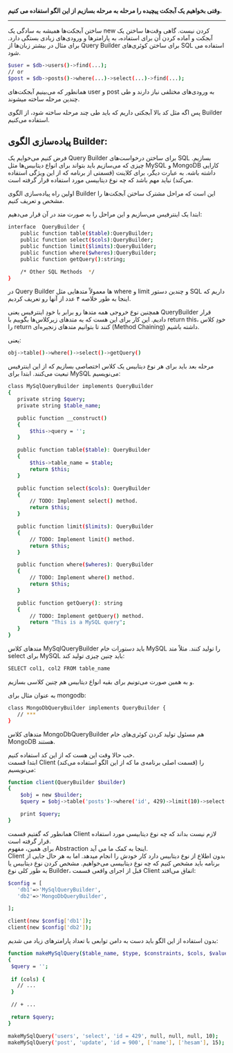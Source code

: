 **وقتی بخواهیم یک آبجکت پیچیده را مرحله به مرحله بسازیم از این الگو استفاده می کنیم.**

---
 ساختن آبجکت‌ها همیشه به سادگی یک new کردن نیست. گاهی وقت‌ها ساختن یک آبجکت و آماده کردن آن برای استفاده، به پارامترها و ورودی‌های زیادی بستگی دارد. برای مثال در بیشتر زبان‌ها از Query Builder برای ساختن کوئری‌های SQL استفاده می شود.

 ```sh
$user = $db->users()->find(...);
// or
$post = $db->posts()->where(...)->select(...)->find(...);
 ```

 همانطور که می‌بینیم آبجکت‌های user و post به ورودی‌های مختلفی نیاز دارند و طی چندین مرحله ساخته میشوند.

پس اگه مثل کد بالا آبجکتی داریم که باید طی چند مرحله ساخته شود، از الگوی Builder استفاده می‌کنیم.‍

## پیاده‌سازی الگوی Builder:
فرض کنیم می‌خوایم یک Query Builder برای ساختن درخواست‌های SQL بسازیم. چیزی که می‌سازیم باید بتواند برای انواع دیتابیس‌ها مثل MySQL و MongoDB کارایی داشته باشه. به عبارت دیگر، برای کلاینت (قسمتی از برنامه که از این ویژگی استفاده می‌کند) نباید مهم باشد که چه نوع دیتابیسی مورد استفاده قرار گرفته است.

اولین راه پیاده‌سازی الگوی Builder این است که مراحل مشترک ساختن آبجکت‌ها را مشخص و تعریف کنیم.

ابتدا یک اینترفیس می‌سازیم و این مراحل را به صورت متد در آن قرار می‌دهیم:

```sh
interface  QueryBuilder {
    public function table($table):QueryBuilder;
    public function select($cols):QueryBuilder;
    public function limit($limits):QueryBuilder;
    public function where($wheres):QueryBuilder;
    public function getQuery():string;

    /* Other SQL Methods  */
}
```

در Query Builder ها معمولاً متدهایی مثل where و limit و چندین دستور SQL داریم که اینجا به طور خلاصه ۴ عدد از آنها رو تعریف کردیم.

همچنین نوع خروجی همه متدها رو برابر با خودِ اینترفیس یعنی QueryBuilder قرار دادیم. این کار برای این هست که به متدهای زیرکلاس‌ها بگوییم با return this، خودِ کلاس را return کنند تا بتوانیم متدهای زنجیره‌ای (Method Chaining) داشته باشیم.

 یعنی:

 ```sh
obj->table()->where()->select()->getQuery()
 ```

 مرحله بعد باید برای هر نوع دیتابیس یک کلاس اختصاصی بسازیم که از این اینترفیس تبعیت می‌کنند. ابتدا برای MySQL می‌نویسیم:

 ```sh
class MySqlQueryBuilder implements QueryBuilder
{
    private string $query;
    private string $table_name;

    public function __construct()
    {
        $this->query = '';
    }

    public function table($table): QueryBuilder
    {
        $this->table_name = $table;
        return $this;
    }

    public function select($cols): QueryBuilder
    {
        // TODO: Implement select() method.
        return $this;
    }

    public function limit($limits): QueryBuilder
    {
        // TODO: Implement limit() method.
        return $this;
    }

    public function where($wheres): QueryBuilder
    {
        // TODO: Implement where() method.
        return $this;
    }

    public function getQuery(): string
    {
        // TODO: Implement getQuery() method.
        return "This is a MySQL query";
    }
}
 ```

 متدهای کلاس MySqlQueryBuilder باید دستورات خام MySQL را تولید کنند. مثلاً متد select برای MySQL باید چنین چیزی تولید کند:

 ```sh
SELECT col1, col2 FROM table_name
 ```

 و به همین صورت می‌تونیم برای بقیه انواع دیتابیس هم چنین کلاسی بسازیم.


 به عنوان مثال برای mongodb:

 ```sh
class MongoDbQueryBuilder implements QueryBuilder {
    // ***
}
 ```

 متدهای کلاس MongoDbQueryBuilder هم مسئول تولید کردن کوئری‌های خام MongoDB هستند.

 خب حالا وقت این هست که از این کد استفاده کنیم.<br>ابتدا قسمت Client (قسمت اصلی برنامه‌ی ما که از این الگو استفاده می‌کند) را می‌نویسیم:

```sh
function client(QueryBuilder $builder)
{
    $obj = new $builder;
    $query = $obj->table('posts')->where('id', 429)->limit(10)->select(['id', 'title'])->getQuery();

    print $query;
}
```

همانطور که گفتیم قسمت Client لازم نیست بداند که چه نوع دیتابیسی مورد استفاده قرار گرفته است.<br>
 برای همین، مفهوم Abstraction اینجا به کمک ما می آید.<br>
 Client بدون اطلاع از نوع دیتابیس دارد کار خودش را انجام میدهد. اما به هر حال جایی از برنامه باید مشخص کنیم که چه نوع دیتابیسی می‌خواهیم. مشخص کردن نوع دیتابیس یا به طور کلی نوع Builder، قبل از اجرای واقعی قسمت Client اتفاق می‌افتد:

 ```sh
 $config = [
    'db1'=>'MySqlQueryBuilder',
    'db2'=>'MongoDbQueryBuilder',

];

client(new $config['db1']);
client(new $config['db2']);
 ```

 بدون استفاده از این الگو باید دست به دامن توابعی با تعداد پارامترهای زیاد می شدیم:

 ```sh
function makeMySqlQuery($table_name, $type, $constraints, $cols, $values, $limit = null, $offset = 0)
{
  $query = '';
  
  if (cols) {
    // ...  
  }

  // + ...

  return $query;
}

makeMySqlQuery('users', 'select', 'id = 429', null, null, null, 10);
makeMySqlQuery('post', 'update', 'id = 900', ['name'], ['hesam'], 15);
 ```